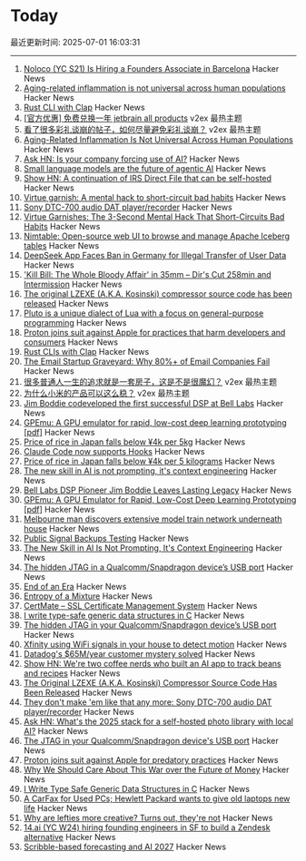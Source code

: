 # Today

最近更新时间: 2025-07-01 16:03:31

--- 
1. [Noloco (YC S21) Is Hiring a Founders Associate in Barcelona](https://www.ycombinator.com/companies/noloco/jobs/K7q02eV-founders-associate) Hacker News
2. [Aging-related inflammation is not universal across human populations](https://www.publichealth.columbia.edu/news/aging-related-inflammation-not-universal-across-human-populations) Hacker News
3. [Rust CLI with Clap](https://tucson-josh.com/posts/rust-clap-cli/) Hacker News
4. [[官方优惠] 免费兑换一年 jetbrain all products](https://www.v2ex.com/t/1142148) v2ex 最热主题
5. [看了很多彩礼谈崩的帖子，如何尽量避免彩礼谈崩？](https://www.v2ex.com/t/1142118) v2ex 最热主题
6. [Aging-Related Inflammation Is Not Universal Across Human Populations](https://www.publichealth.columbia.edu/news/aging-related-inflammation-not-universal-across-human-populations) Hacker News
7. [Ask HN: Is your company forcing use of AI?](https://news.ycombinator.com/item?id=44431251) Hacker News
8. [Small language models are the future of agentic AI](https://arxiv.org/abs/2506.02153) Hacker News
9. [Show HN: A continuation of IRS Direct File that can be self-hosted](https://github.com/openfiletax/openfile) Hacker News
10. [Virtue garnish: A mental hack to short-circuit bad habits](https://ledgeroflife.blog/virtue-garnishes-the-3-second-mental-hack-that-short-circuits-bad-habits/) Hacker News
11. [Sony DTC-700 audio DAT player/recorder](https://kevinboone.me/dtc-700.html) Hacker News
12. [Virtue Garnishes: The 3-Second Mental Hack That Short-Circuits Bad Habits](https://ledgeroflife.blog/virtue-garnishes-the-3-second-mental-hack-that-short-circuits-bad-habits/) Hacker News
13. [Nimtable: Open-source web UI to browse and manage Apache Iceberg tables](https://github.com/nimtable/nimtable) Hacker News
14. [DeepSeek App Faces Ban in Germany for Illegal Transfer of User Data](https://www.searchenginejournal.com/deepseek-app-faces-ban-in-germany-for-illegal-transfer-of-user-data/550172/) Hacker News
15. ['Kill Bill: The Whole Bloody Affair' in 35mm – Dir's Cut 258min and Intermission](https://secretlosangeles.com/kill-bill-screening-35mm-quentin-tarantino/) Hacker News
16. [The original LZEXE (A.K.A. Kosinski) compressor source code has been released](https://clownacy.wordpress.com/2025/05/24/the-original-lzexe-a-k-a-kosinski-compressor-source-code-has-been-released/) Hacker News
17. [Pluto is a unique dialect of Lua with a focus on general-purpose programming](https://github.com/PlutoLang/Pluto) Hacker News
18. [Proton joins suit against Apple for practices that harm developers and consumers](https://proton.me/blog/apple-lawsuit) Hacker News
19. [Rust CLIs with Clap](https://tucson-josh.com/posts/rust-clap-cli/) Hacker News
20. [The Email Startup Graveyard: Why 80%+ of Email Companies Fail](https://forwardemail.net/en/blog/docs/email-startup-graveyard-why-80-percent-email-companies-fail) Hacker News
21. [很多普通人一生的追求就是一套房子，这是不是很魔幻？](https://www.v2ex.com/t/1142119) v2ex 最热主题
22. [为什么小米的产品可以这么稳？](https://www.v2ex.com/t/1142116) v2ex 最热主题
23. [Jim Boddie codeveloped the first successful DSP at Bell Labs](https://spectrum.ieee.org/dsp-pioneer-jim-boddie) Hacker News
24. [GPEmu: A GPU emulator for rapid, low-cost deep learning prototyping [pdf]](https://vldb.org/pvldb/vol18/p1919-wang.pdf) Hacker News
25. [Price of rice in Japan falls below ¥4k per 5kg](https://www.japantimes.co.jp/news/2025/06/24/japan/japan-rice-price-falls-below-4000/) Hacker News
26. [Claude Code now supports Hooks](https://docs.anthropic.com/en/docs/claude-code/hooks) Hacker News
27. [Price of rice in Japan falls below ¥4k per 5 kilograms](https://www.japantimes.co.jp/news/2025/06/24/japan/japan-rice-price-falls-below-4000/) Hacker News
28. [The new skill in AI is not prompting, it's context engineering](https://www.philschmid.de/context-engineering) Hacker News
29. [Bell Labs DSP Pioneer Jim Boddie Leaves Lasting Legacy](https://spectrum.ieee.org/dsp-pioneer-jim-boddie) Hacker News
30. [GPEmu: A GPU Emulator for Rapid, Low-Cost Deep Learning Prototyping [pdf]](https://vldb.org/pvldb/vol18/p1919-wang.pdf) Hacker News
31. [Melbourne man discovers extensive model train network underneath house](https://www.sbs.com.au/news/article/i-was-shocked-melbourne-mans-unbelievable-find-after-buying-house/m4sksfer8) Hacker News
32. [Public Signal Backups Testing](https://community.signalusers.org/t/public-signal-backups-testing/69984) Hacker News
33. [The New Skill in AI Is Not Prompting, It's Context Engineering](https://www.philschmid.de/context-engineering) Hacker News
34. [The hidden JTAG in a Qualcomm/Snapdragon device’s USB port](https://www.linaro.org/blog/hidden-jtag-qualcomm-snapdragon-usb/) Hacker News
35. [End of an Era](https://www.erasmatazz.com/personal/self/end-of-an-era.html) Hacker News
36. [Entropy of a Mixture](https://cgad.ski/blog/entropy-of-a-mixture.html) Hacker News
37. [CertMate – SSL Certificate Management System](https://github.com/fabriziosalmi/certmate) Hacker News
38. [I write type-safe generic data structures in C](https://danielchasehooper.com/posts/typechecked-generic-c-data-structures/) Hacker News
39. [The hidden JTAG in your Qualcomm/Snapdragon device’s USB port](https://www.linaro.org/blog/hidden-jtag-qualcomm-snapdragon-usb/) Hacker News
40. [Xfinity using WiFi signals in your house to detect motion](https://www.xfinity.com/support/articles/wifi-motion) Hacker News
41. [Datadog's $65M/year customer mystery solved](https://blog.pragmaticengineer.com/datadog-65m-year-customer-mystery/) Hacker News
42. [Show HN: We're two coffee nerds who built an AI app to track beans and recipes](https://beanbook.app) Hacker News
43. [The Original LZEXE (A.K.A. Kosinski) Compressor Source Code Has Been Released](https://clownacy.wordpress.com/2025/05/24/the-original-lzexe-a-k-a-kosinski-compressor-source-code-has-been-released/) Hacker News
44. [They don't make 'em like that any more: Sony DTC-700 audio DAT player/recorder](https://kevinboone.me/dtc-700.html) Hacker News
45. [Ask HN: What's the 2025 stack for a self-hosted photo library with local AI?](https://news.ycombinator.com/item?id=44426233) Hacker News
46. [The JTAG in your Qualcomm/Snapdragon device's USB port](https://www.linaro.org/blog/hidden-jtag-qualcomm-snapdragon-usb/) Hacker News
47. [Proton joins suit against Apple for predatory practices](https://proton.me/blog/apple-lawsuit) Hacker News
48. [Why We Should Care About This War over the Future of Money](https://gizmodo.com/why-you-should-care-about-this-war-over-the-future-of-money-2000622009) Hacker News
49. [I Write Type Safe Generic Data Structures in C](https://danielchasehooper.com/posts/typechecked-generic-c-data-structures/) Hacker News
50. [A CarFax for Used PCs; Hewlett Packard wants to give old laptops new life](https://spectrum.ieee.org/carmax-used-pcs) Hacker News
51. [Why are lefties more creative? Turns out, they're not](https://phys.org/news/2025-06-lefties-creative-theyre.html) Hacker News
52. [14.ai (YC W24) hiring founding engineers in SF to build a Zendesk alternative](https://14.ai/careers) Hacker News
53. [Scribble-based forecasting and AI 2027](https://dynomight.net/scribbles/) Hacker News

